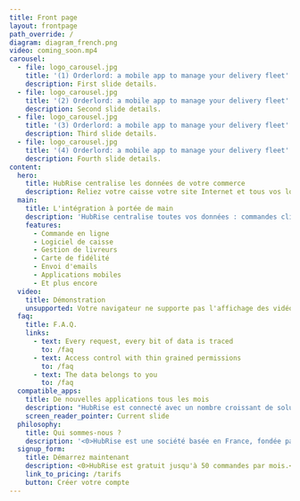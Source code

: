```yaml
---
title: Front page
layout: frontpage
path_override: /
diagram: diagram_french.png
video: coming_soon.mp4
carousel:
  - file: logo_carousel.jpg
    title: '(1) Orderlord: a mobile app to manage your delivery fleet'
    description: First slide details.
  - file: logo_carousel.jpg
    title: '(2) Orderlord: a mobile app to manage your delivery fleet'
    description: Second slide details.
  - file: logo_carousel.jpg
    title: '(3) Orderlord: a mobile app to manage your delivery fleet'
    description: Third slide details.
  - file: logo_carousel.jpg
    title: '(4) Orderlord: a mobile app to manage your delivery fleet'
    description: Fourth slide details.
content:
  hero:
    title: HubRise centralise les données de votre commerce
    description: Reliez votre caisse votre site Internet et tous vos logiciels.<1>En savoir plus</1>
  main:
    title: L'intégration à portée de main
    description: 'HubRise centralise toutes vos données : commandes clients produits... Les applications raccordées à HubRise peuvent instantanément échanger ces données entre elles.'
    features:
      - Commande en ligne
      - Logiciel de caisse
      - Gestion de livreurs
      - Carte de fidélité
      - Envoi d'emails
      - Applications mobiles
      - Et plus encore
  video:
    title: Démonstration
    unsupported: Votre navigateur ne supporte pas l'affichage des vidéos HTML5.
  faq:
    title: F.A.Q.
    links:
      - text: Every request, every bit of data is traced
        to: /faq
      - text: Access control with thin grained permissions
        to: /faq
      - text: The data belongs to you
        to: /faq
  compatible_apps:
    title: De nouvelles applications tous les mois
    description: "HubRise est connecté avec un nombre croissant de solutions : JDC/Kezia II, Nestor, MyOrderBox, OrderLord...<1></1>D'autres intégrations sont en cours.<3></3><4>Voir les applications disponibles</4><5>(commerçants)</5>-<7>Connectez votre logiciel à HubRise</7><8>(développeurs)</8>"
    screen_reader_pointer: Current slide
  philosophy:
    title: Qui sommes-nous ?
    description: '<0>HubRise est une société basée en France, fondée par des ingénieurs spécialisés dans les logiciels de réservation aérienne, et de commande en ligne pour les restaurants.</0><1>Notre vision : les commerçants utilisent de plus en plus d’applications informatiques pour leur activité, mais celles-ci ne communiquent généralement pas entre elles. HubRise veut offrir une solution universelle permettant à toutes les applications des commerçants de communiquer aisément entre elles.</1>'
  signup_form:
    title: Démarrez maintenant
    description: <0>HubRise est gratuit jusqu'à 50 commandes par mois.</0> <1>Voir tarifs</1>
    link_to_pricing: /tarifs
    button: Créer votre compte
---
```

